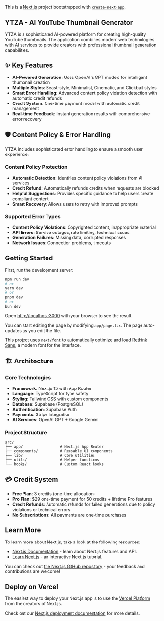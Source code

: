 This is a [Next.js](https://nextjs.org) project bootstrapped with [`create-next-app`](https://nextjs.org/docs/app/api-reference/cli/create-next-app).

## YTZA - AI YouTube Thumbnail Generator

YTZA is a sophisticated AI-powered platform for creating high-quality YouTube thumbnails. The application combines modern web technologies with AI services to provide creators with professional thumbnail generation capabilities.

## ✨ Key Features

- **AI-Powered Generation**: Uses OpenAI's GPT models for intelligent thumbnail creation
- **Multiple Styles**: Beast-style, Minimalist, Cinematic, and Clickbait styles
- **Smart Error Handling**: Advanced content policy violation detection with automatic credit refunds
- **Credit System**: One-time payment model with automatic credit management
- **Real-time Feedback**: Instant generation results with comprehensive error recovery

## 🛡️ Content Policy & Error Handling

YTZA includes sophisticated error handling to ensure a smooth user experience:

### Content Policy Protection
- **Automatic Detection**: Identifies content policy violations from AI services
- **Credit Refund**: Automatically refunds credits when requests are blocked
- **Helpful Suggestions**: Provides specific guidance to help users create compliant content
- **Smart Recovery**: Allows users to retry with improved prompts

### Supported Error Types
- **Content Policy Violations**: Copyrighted content, inappropriate material
- **API Errors**: Service outages, rate limiting, technical issues  
- **Generation Failures**: Missing data, corrupted responses
- **Network Issues**: Connection problems, timeouts

## Getting Started

First, run the development server:

```bash
npm run dev
# or
yarn dev
# or
pnpm dev
# or
bun dev
```

Open [http://localhost:3000](http://localhost:3000) with your browser to see the result.

You can start editing the page by modifying `app/page.tsx`. The page auto-updates as you edit the file.

This project uses [`next/font`](https://nextjs.org/docs/app/building-your-application/optimizing/fonts) to automatically optimize and load [Rethink Sans](https://fonts.google.com/specimen/Rethink+Sans), a modern font for the interface.

## 🏗️ Architecture

### Core Technologies
- **Framework**: Next.js 15 with App Router
- **Language**: TypeScript for type safety
- **Styling**: Tailwind CSS with custom components
- **Database**: Supabase (PostgreSQL)
- **Authentication**: Supabase Auth
- **Payments**: Stripe integration
- **AI Services**: OpenAI GPT + Google Gemini

### Project Structure
```
src/
├── app/                 # Next.js App Router
├── components/          # Reusable UI components
├── lib/                 # Core utilities
├── utils/               # Helper functions
└── hooks/               # Custom React hooks
```

## 💳 Credit System

- **Free Plan**: 3 credits (one-time allocation)
- **Pro Plan**: $29 one-time payment for 50 credits + lifetime Pro features
- **Credit Refunds**: Automatic refunds for failed generations due to policy violations or technical errors
- **No Subscriptions**: All payments are one-time purchases

## Learn More

To learn more about Next.js, take a look at the following resources:

- [Next.js Documentation](https://nextjs.org/docs) - learn about Next.js features and API.
- [Learn Next.js](https://nextjs.org/learn) - an interactive Next.js tutorial.

You can check out [the Next.js GitHub repository](https://github.com/vercel/next.js) - your feedback and contributions are welcome!

## Deploy on Vercel

The easiest way to deploy your Next.js app is to use the [Vercel Platform](https://vercel.com/new?utm_medium=default-template&filter=next.js&utm_source=create-next-app&utm_campaign=create-next-app-readme) from the creators of Next.js.

Check out our [Next.js deployment documentation](https://nextjs.org/docs/app/building-your-application/deploying) for more details.

